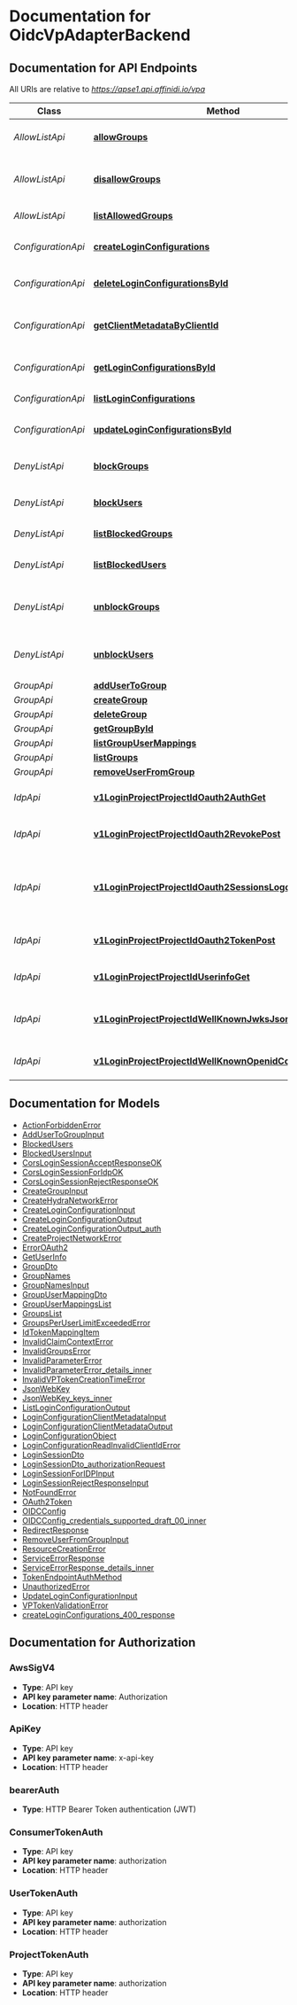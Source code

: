 # Documentation for OidcVpAdapterBackend

<a name="documentation-for-api-endpoints"></a>

## Documentation for API Endpoints

All URIs are relative to *https://apse1.api.affinidi.io/vpa*

| Class              | Method                                                                                                                              | HTTP request                                                           | Description                                           |
| ------------------ | ----------------------------------------------------------------------------------------------------------------------------------- | ---------------------------------------------------------------------- | ----------------------------------------------------- |
| _AllowListApi_     | [**allowGroups**](Apis/AllowListApi.md#allowgroups)                                                                                 | **POST** /v1/allow-list/groups/add                                     | Allow Single or Multiple Groups                       |
| _AllowListApi_     | [**disallowGroups**](Apis/AllowListApi.md#disallowgroups)                                                                           | **POST** /v1/allow-list/groups/remove                                  | Disallow Single or Multiple Groups                    |
| _AllowListApi_     | [**listAllowedGroups**](Apis/AllowListApi.md#listallowedgroups)                                                                     | **GET** /v1/allow-list/groups                                          | Get Allowed Groups                                    |
| _ConfigurationApi_ | [**createLoginConfigurations**](Apis/ConfigurationApi.md#createloginconfigurations)                                                 | **POST** /v1/login/configurations                                      | Create a new login configuration                      |
| _ConfigurationApi_ | [**deleteLoginConfigurationsById**](Apis/ConfigurationApi.md#deleteloginconfigurationsbyid)                                         | **DELETE** /v1/login/configurations/{configurationId}                  | Delete login configurations by ID                     |
| _ConfigurationApi_ | [**getClientMetadataByClientId**](Apis/ConfigurationApi.md#getclientmetadatabyclientid)                                             | **GET** /v1/login/configurations/metadata/{clientId}                   | Get Client Metadata By OAuth 2.0 Client ID            |
| _ConfigurationApi_ | [**getLoginConfigurationsById**](Apis/ConfigurationApi.md#getloginconfigurationsbyid)                                               | **GET** /v1/login/configurations/{configurationId}                     | Get login configuration by ID                         |
| _ConfigurationApi_ | [**listLoginConfigurations**](Apis/ConfigurationApi.md#listloginconfigurations)                                                     | **GET** /v1/login/configurations                                       | List login configurations                             |
| _ConfigurationApi_ | [**updateLoginConfigurationsById**](Apis/ConfigurationApi.md#updateloginconfigurationsbyid)                                         | **PATCH** /v1/login/configurations/{configurationId}                   | Update login configurations by ID                     |
| _DenyListApi_      | [**blockGroups**](Apis/DenyListApi.md#blockgroups)                                                                                  | **POST** /v1/deny-list/groups/add                                      | Block Single or Multiple Groups                       |
| _DenyListApi_      | [**blockUsers**](Apis/DenyListApi.md#blockusers)                                                                                    | **POST** /v1/deny-list/users/add                                       | Block Single or Multiple user ids                     |
| _DenyListApi_      | [**listBlockedGroups**](Apis/DenyListApi.md#listblockedgroups)                                                                      | **GET** /v1/deny-list/groups                                           | Get Blocked Groups                                    |
| _DenyListApi_      | [**listBlockedUsers**](Apis/DenyListApi.md#listblockedusers)                                                                        | **GET** /v1/deny-list/users                                            | Get List of Blocked Users                             |
| _DenyListApi_      | [**unblockGroups**](Apis/DenyListApi.md#unblockgroups)                                                                              | **POST** /v1/deny-list/groups/remove                                   | Unblock Single or Multiple Groups                     |
| _DenyListApi_      | [**unblockUsers**](Apis/DenyListApi.md#unblockusers)                                                                                | **POST** /v1/deny-list/users/remove                                    | Unblock Single or Multiple user ids                   |
| _GroupApi_         | [**addUserToGroup**](Apis/GroupApi.md#addusertogroup)                                                                               | **POST** /v1/groups/{groupName}/users                                  |                                                       |
| _GroupApi_         | [**createGroup**](Apis/GroupApi.md#creategroup)                                                                                     | **POST** /v1/groups                                                    |                                                       |
| _GroupApi_         | [**deleteGroup**](Apis/GroupApi.md#deletegroup)                                                                                     | **DELETE** /v1/groups/{groupName}                                      |                                                       |
| _GroupApi_         | [**getGroupById**](Apis/GroupApi.md#getgroupbyid)                                                                                   | **GET** /v1/groups/{groupName}                                         |                                                       |
| _GroupApi_         | [**listGroupUserMappings**](Apis/GroupApi.md#listgroupusermappings)                                                                 | **GET** /v1/groups/{groupName}/users                                   |                                                       |
| _GroupApi_         | [**listGroups**](Apis/GroupApi.md#listgroups)                                                                                       | **GET** /v1/groups                                                     |                                                       |
| _GroupApi_         | [**removeUserFromGroup**](Apis/GroupApi.md#removeuserfromgroup)                                                                     | **DELETE** /v1/groups/{groupName}/users                                |                                                       |
| _IdpApi_           | [**v1LoginProjectProjectIdOauth2AuthGet**](Apis/IdpApi.md#v1loginprojectprojectidoauth2authget)                                     | **GET** /v1/login/project/{projectId}/oauth2/auth                      | OAuth 2.0 Authorize Endpoint                          |
| _IdpApi_           | [**v1LoginProjectProjectIdOauth2RevokePost**](Apis/IdpApi.md#v1loginprojectprojectidoauth2revokepost)                               | **POST** /v1/login/project/{projectId}/oauth2/revoke                   | Revoke OAuth 2.0 Access or Refresh Token              |
| _IdpApi_           | [**v1LoginProjectProjectIdOauth2SessionsLogoutGet**](Apis/IdpApi.md#v1loginprojectprojectidoauth2sessionslogoutget)                 | **GET** /v1/login/project/{projectId}/oauth2/sessions/logout           | OpenID Connect Front- and Back-channel Enabled Logout |
| _IdpApi_           | [**v1LoginProjectProjectIdOauth2TokenPost**](Apis/IdpApi.md#v1loginprojectprojectidoauth2tokenpost)                                 | **POST** /v1/login/project/{projectId}/oauth2/token                    | The OAuth 2.0 Token Endpoint                          |
| _IdpApi_           | [**v1LoginProjectProjectIdUserinfoGet**](Apis/IdpApi.md#v1loginprojectprojectiduserinfoget)                                         | **GET** /v1/login/project/{projectId}/userinfo                         | OpenID Connect Userinfo                               |
| _IdpApi_           | [**v1LoginProjectProjectIdWellKnownJwksJsonGet**](Apis/IdpApi.md#v1loginprojectprojectidwellknownjwksjsonget)                       | **GET** /v1/login/project/{projectId}/.well-known/jwks.json            | Discover Well-Known JSON Web Keys                     |
| _IdpApi_           | [**v1LoginProjectProjectIdWellKnownOpenidConfigurationGet**](Apis/IdpApi.md#v1loginprojectprojectidwellknownopenidconfigurationget) | **GET** /v1/login/project/{projectId}/.well-known/openid-configuration | OpenID Connect Discovery                              |

<a name="documentation-for-models"></a>

## Documentation for Models

- [ActionForbiddenError](./Models/ActionForbiddenError.md)
- [AddUserToGroupInput](./Models/AddUserToGroupInput.md)
- [BlockedUsers](./Models/BlockedUsers.md)
- [BlockedUsersInput](./Models/BlockedUsersInput.md)
- [CorsLoginSessionAcceptResponseOK](./Models/CorsLoginSessionAcceptResponseOK.md)
- [CorsLoginSessionForIdpOK](./Models/CorsLoginSessionForIdpOK.md)
- [CorsLoginSessionRejectResponseOK](./Models/CorsLoginSessionRejectResponseOK.md)
- [CreateGroupInput](./Models/CreateGroupInput.md)
- [CreateHydraNetworkError](./Models/CreateHydraNetworkError.md)
- [CreateLoginConfigurationInput](./Models/CreateLoginConfigurationInput.md)
- [CreateLoginConfigurationOutput](./Models/CreateLoginConfigurationOutput.md)
- [CreateLoginConfigurationOutput_auth](./Models/CreateLoginConfigurationOutput_auth.md)
- [CreateProjectNetworkError](./Models/CreateProjectNetworkError.md)
- [ErrorOAuth2](./Models/ErrorOAuth2.md)
- [GetUserInfo](./Models/GetUserInfo.md)
- [GroupDto](./Models/GroupDto.md)
- [GroupNames](./Models/GroupNames.md)
- [GroupNamesInput](./Models/GroupNamesInput.md)
- [GroupUserMappingDto](./Models/GroupUserMappingDto.md)
- [GroupUserMappingsList](./Models/GroupUserMappingsList.md)
- [GroupsList](./Models/GroupsList.md)
- [GroupsPerUserLimitExceededError](./Models/GroupsPerUserLimitExceededError.md)
- [IdTokenMappingItem](./Models/IdTokenMappingItem.md)
- [InvalidClaimContextError](./Models/InvalidClaimContextError.md)
- [InvalidGroupsError](./Models/InvalidGroupsError.md)
- [InvalidParameterError](./Models/InvalidParameterError.md)
- [InvalidParameterError_details_inner](./Models/InvalidParameterError_details_inner.md)
- [InvalidVPTokenCreationTimeError](./Models/InvalidVPTokenCreationTimeError.md)
- [JsonWebKey](./Models/JsonWebKey.md)
- [JsonWebKey_keys_inner](./Models/JsonWebKey_keys_inner.md)
- [ListLoginConfigurationOutput](./Models/ListLoginConfigurationOutput.md)
- [LoginConfigurationClientMetadataInput](./Models/LoginConfigurationClientMetadataInput.md)
- [LoginConfigurationClientMetadataOutput](./Models/LoginConfigurationClientMetadataOutput.md)
- [LoginConfigurationObject](./Models/LoginConfigurationObject.md)
- [LoginConfigurationReadInvalidClientIdError](./Models/LoginConfigurationReadInvalidClientIdError.md)
- [LoginSessionDto](./Models/LoginSessionDto.md)
- [LoginSessionDto_authorizationRequest](./Models/LoginSessionDto_authorizationRequest.md)
- [LoginSessionForIDPInput](./Models/LoginSessionForIDPInput.md)
- [LoginSessionRejectResponseInput](./Models/LoginSessionRejectResponseInput.md)
- [NotFoundError](./Models/NotFoundError.md)
- [OAuth2Token](./Models/OAuth2Token.md)
- [OIDCConfig](./Models/OIDCConfig.md)
- [OIDCConfig_credentials_supported_draft_00_inner](./Models/OIDCConfig_credentials_supported_draft_00_inner.md)
- [RedirectResponse](./Models/RedirectResponse.md)
- [RemoveUserFromGroupInput](./Models/RemoveUserFromGroupInput.md)
- [ResourceCreationError](./Models/ResourceCreationError.md)
- [ServiceErrorResponse](./Models/ServiceErrorResponse.md)
- [ServiceErrorResponse_details_inner](./Models/ServiceErrorResponse_details_inner.md)
- [TokenEndpointAuthMethod](./Models/TokenEndpointAuthMethod.md)
- [UnauthorizedError](./Models/UnauthorizedError.md)
- [UpdateLoginConfigurationInput](./Models/UpdateLoginConfigurationInput.md)
- [VPTokenValidationError](./Models/VPTokenValidationError.md)
- [createLoginConfigurations_400_response](./Models/createLoginConfigurations_400_response.md)

<a name="documentation-for-authorization"></a>

## Documentation for Authorization

<a name="AwsSigV4"></a>

### AwsSigV4

- **Type**: API key
- **API key parameter name**: Authorization
- **Location**: HTTP header

<a name="ApiKey"></a>

### ApiKey

- **Type**: API key
- **API key parameter name**: x-api-key
- **Location**: HTTP header

<a name="bearerAuth"></a>

### bearerAuth

- **Type**: HTTP Bearer Token authentication (JWT)

<a name="ConsumerTokenAuth"></a>

### ConsumerTokenAuth

- **Type**: API key
- **API key parameter name**: authorization
- **Location**: HTTP header

<a name="UserTokenAuth"></a>

### UserTokenAuth

- **Type**: API key
- **API key parameter name**: authorization
- **Location**: HTTP header

<a name="ProjectTokenAuth"></a>

### ProjectTokenAuth

- **Type**: API key
- **API key parameter name**: authorization
- **Location**: HTTP header
